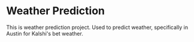 # Weather Prediction

This is weather prediction project. Used to predict weather, specifically in Austin for Kalshi's bet weather.